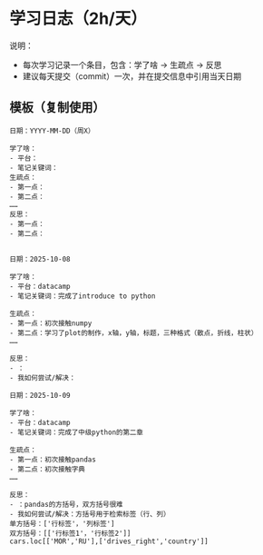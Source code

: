 # 学习日志（2h/天）
说明：
- 每次学习记录一个条目，包含：学了啥 → 生疏点 → 反思
- 建议每天提交（commit）一次，并在提交信息中引用当天日期

## 模板（复制使用）
```
日期：YYYY-MM-DD（周X）

学了啥：
- 平台：
- 笔记关键词：
生疏点：
- 第一点：
- 第二点：
……
反思：
- 第一点：
- 第二点：


日期：2025-10-08

学了啥：
- 平台：datacamp
- 笔记关键词：完成了introduce to python

生疏点：
- 第一点：初次接触numpy
- 第二点：学习了plot的制作，x轴，y轴，标题，三种格式（散点，折线，柱状）
……

反思：
- ：
- 我如何尝试/解决：

日期：2025-10-09

学了啥：
- 平台：datacamp
- 笔记关键词：完成了中级python的第二章

生疏点：
- 第一点：初次接触pandas
- 第二点：初次接触字典
……

反思：
- ：pandas的方括号，双方括号很难
- 我如何尝试/解决：方括号用于检索标签（行、列）
单方括号：['行标签'，'列标签']
双方括号：[['行标签1'，'行标签2']]
cars.loc[['MOR','RU'],['drives_right','country']]
